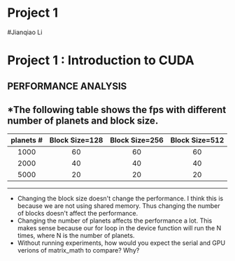 Project 1
=========
#Jianqiao Li
# Project 1 : Introduction to CUDA

## PERFORMANCE ANALYSIS
*The following table shows the fps with different number of planets and block size.
--------------------------------------------------------
| planets #|     Block Size=128    |  Block Size=256  | Block Size=512|
|:---------:|:-----------------:|:-----------------:|:-----------:|
|    1000     |         60       |       60       |  60|
|    2000     |         40        |       40       | 40|
|   5000     |         20        |       20        | 20|
------------------------------------------------------------
* Changing the block size doesn't change the performance. I think this is because we are not using shared memory. Thus changing the number of blocks doesn't affect the performance.
* Changing the number of planets affects the performance a lot. This makes sense because our for loop in the device function will run the N times, where N is the number of planets. 
* Without running experiments, how would you expect the serial and GPU verions
  of matrix_math to compare?  Why?



